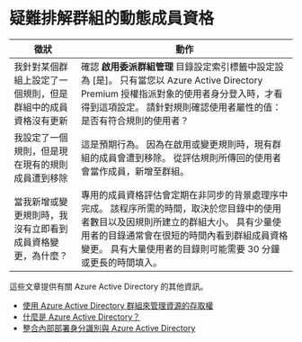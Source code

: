 
<properties
    pageTitle="疑難排解群組的動態成員資格 | Microsoft Azure"
    description="在 Azure AD 中列出群組動態成員資格的疑難排解秘訣的主題。"
    services="active-directory"
    documentationCenter=""
    authors="curtand"
    manager="stevenpo"
    editor=""
    />

<tags
    ms.service="active-directory"
    ms.workload="identity"
    ms.tgt_pltfrm="na"
    ms.devlang="na"
    ms.topic="article"
    ms.date="11/17/2015"
    ms.author="curtand"/>


# 疑難排解群組的動態成員資格

| 徵狀                                                                        | 動作                                                                                                                                                                                                                                                                                                                                                                                                                        |
|--------------------------------------------------------------------------------|-------------------------------------------------------------------------------------------------------------------------------------------------------------------------------------------------------------------------------------------------------------------------------------------------------------------------------------------------------------------------------------------------------------------------------|
| 我針對某個群組上設定了一個規則，但是群組中的成員資格沒有更新     | 確認 **啟用委派群組管理** 目錄設定索引標籤中設定設為 [是]。 只有當您以 Azure Active Directory Premium 授權指派對象的使用者身分登入時，才看得到這項設定。  請針對規則確認使用者屬性的值：是否有符合規則的使用者？                                                                               |
| 我設定了一個規則，但是現在現有的規則成員遭到移除      | 這是預期行為。 因為在啟用或變更規則時，現有群組的成員會遭到移除。 從評估規則所傳回的使用者會當作成員，新增至群組。                                                                                                                                                                                                                                      |
| 當我新增或變更規則時，我沒有立即看到成員資格變更，為什麼？ | 專用的成員資格評估會定期在非同步的背景處理序中完成。 該程序所需的時間，取決於您目錄中的使用者數目以及因規則所建立的群組大小。 具有少量使用者的目錄通常會在很短的時間內看到群組成員資格變更。 具有大量使用者的目錄則可能需要 30 分鐘或更長的時間填入。 |

這些文章提供有關 Azure Active Directory 的其他資訊。

* [使用 Azure Active Directory 群組來管理資源的存取權](active-directory-manage-groups.md)
* [什麼是 Azure Active Directory？](active-directory-whatis.md)
* [整合內部部署身分識別與 Azure Active Directory](active-directory-aadconnect.md)


